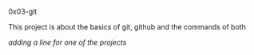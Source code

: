 0x03-git

This project is about the basics of git, github and the commands of both

*adding a line for one of the projects*
